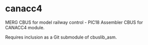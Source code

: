 # canacc4
MERG CBUS for model railway control - PIC18 Assembler CBUS for CANACC4 module.

Requires inclusion as a Git submodule of cbuslib_asm.